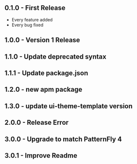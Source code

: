 ## 0.1.0 - First Release
* Every feature added
* Every bug fixed
## 1.0.0 - Version 1 Release
## 1.1.0 - Update deprecated syntax
## 1.1.1 - Update package.json
## 1.2.0 - new apm package
## 1.3.0 - update ui-theme-template version
## 2.0.0 - Release Error
## 3.0.0 - Upgrade to match PatternFly 4
## 3.0.1 - Improve Readme
